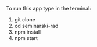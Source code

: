 To run this app type in the terminal:

1. git clone
2. cd seminarski-rad
3. npm install
4. npm start
